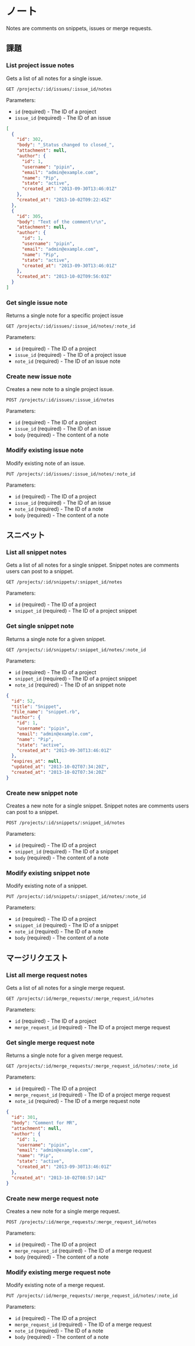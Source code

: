 # ノート

Notes are comments on snippets, issues or merge requests.

## 課題

### List project issue notes

Gets a list of all notes for a single issue.

```
GET /projects/:id/issues/:issue_id/notes
```

Parameters:

- `id` (required) - The ID of a project
- `issue_id` (required) - The ID of an issue

```json
[
  {
    "id": 302,
    "body": "_Status changed to closed_",
    "attachment": null,
    "author": {
      "id": 1,
      "username": "pipin",
      "email": "admin@example.com",
      "name": "Pip",
      "state": "active",
      "created_at": "2013-09-30T13:46:01Z"
    },
    "created_at": "2013-10-02T09:22:45Z"
  },
  {
    "id": 305,
    "body": "Text of the comment\r\n",
    "attachment": null,
    "author": {
      "id": 1,
      "username": "pipin",
      "email": "admin@example.com",
      "name": "Pip",
      "state": "active",
      "created_at": "2013-09-30T13:46:01Z"
    },
    "created_at": "2013-10-02T09:56:03Z"
  }
]
```

### Get single issue note

Returns a single note for a specific project issue

```
GET /projects/:id/issues/:issue_id/notes/:note_id
```

Parameters:

- `id` (required) - The ID of a project
- `issue_id` (required) - The ID of a project issue
- `note_id` (required) - The ID of an issue note

### Create new issue note

Creates a new note to a single project issue.

```
POST /projects/:id/issues/:issue_id/notes
```

Parameters:

- `id` (required) - The ID of a project
- `issue_id` (required) - The ID of an issue
- `body` (required) - The content of a note

### Modify existing issue note

Modify existing note of an issue.

```
PUT /projects/:id/issues/:issue_id/notes/:note_id
```

Parameters:

- `id` (required) - The ID of a project
- `issue_id` (required) - The ID of an issue
- `note_id` (required) - The ID of a note
- `body` (required) - The content of a note

## スニペット

### List all snippet notes

Gets a list of all notes for a single snippet. Snippet notes are comments users can post to a snippet.

```
GET /projects/:id/snippets/:snippet_id/notes
```

Parameters:

- `id` (required) - The ID of a project
- `snippet_id` (required) - The ID of a project snippet

### Get single snippet note

Returns a single note for a given snippet.

```
GET /projects/:id/snippets/:snippet_id/notes/:note_id
```

Parameters:

- `id` (required) - The ID of a project
- `snippet_id` (required) - The ID of a project snippet
- `note_id` (required) - The ID of an snippet note

```json
{
  "id": 52,
  "title": "Snippet",
  "file_name": "snippet.rb",
  "author": {
    "id": 1,
    "username": "pipin",
    "email": "admin@example.com",
    "name": "Pip",
    "state": "active",
    "created_at": "2013-09-30T13:46:01Z"
  },
  "expires_at": null,
  "updated_at": "2013-10-02T07:34:20Z",
  "created_at": "2013-10-02T07:34:20Z"
}
```

### Create new snippet note

Creates a new note for a single snippet. Snippet notes are comments users can post to a snippet.

```
POST /projects/:id/snippets/:snippet_id/notes
```

Parameters:

- `id` (required) - The ID of a project
- `snippet_id` (required) - The ID of a snippet
- `body` (required) - The content of a note

### Modify existing snippet note

Modify existing note of a snippet.

```
PUT /projects/:id/snippets/:snippet_id/notes/:note_id
```

Parameters:

- `id` (required) - The ID of a project
- `snippet_id` (required) - The ID of a snippet
- `note_id` (required) - The ID of a note
- `body` (required) - The content of a note

## マージリクエスト

### List all merge request notes

Gets a list of all notes for a single merge request.

```
GET /projects/:id/merge_requests/:merge_request_id/notes
```

Parameters:

- `id` (required) - The ID of a project
- `merge_request_id` (required) - The ID of a project merge request

### Get single merge request note

Returns a single note for a given merge request.

```
GET /projects/:id/merge_requests/:merge_request_id/notes/:note_id
```

Parameters:

- `id` (required) - The ID of a project
- `merge_request_id` (required) - The ID of a project merge request
- `note_id` (required) - The ID of a merge request note

```json
{
  "id": 301,
  "body": "Comment for MR",
  "attachment": null,
  "author": {
    "id": 1,
    "username": "pipin",
    "email": "admin@example.com",
    "name": "Pip",
    "state": "active",
    "created_at": "2013-09-30T13:46:01Z"
  },
  "created_at": "2013-10-02T08:57:14Z"
}
```

### Create new merge request note

Creates a new note for a single merge request.

```
POST /projects/:id/merge_requests/:merge_request_id/notes
```

Parameters:

- `id` (required) - The ID of a project
- `merge_request_id` (required) - The ID of a merge request
- `body` (required) - The content of a note

### Modify existing merge request note

Modify existing note of a merge request.

```
PUT /projects/:id/merge_requests/:merge_request_id/notes/:note_id
```

Parameters:

- `id` (required) - The ID of a project
- `merge_request_id` (required) - The ID of a merge request
- `note_id` (required) - The ID of a note
- `body` (required) - The content of a note
